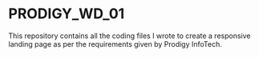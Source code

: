# PRODIGY_WD_01
This repository contains all the coding files I wrote to create a responsive landing page as per the requirements given by Prodigy InfoTech.

